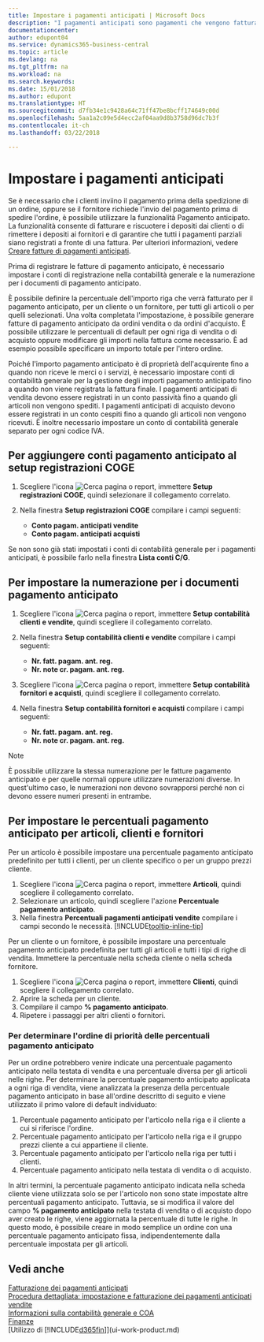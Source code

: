 ```yaml
---
title: Impostare i pagamenti anticipati | Microsoft Docs
description: "I pagamenti anticipati sono pagamenti che vengono fatturati e registrati in un ordine di pagamento anticipato di vendita o di acquisto prima della fatturazione finale. Potrebbe essere necessario richiedere un deposito prima di iniziare la produzione di articoli su ordine oppure richiedere il pagamento prima della spedizione degli articoli a un cliente. La funzionalità di pagamento anticipato consente di fatturare e riscuotere i depositi richiesti dai clienti o di rimettere i depositi ai fornitori. In questo modo è possibile assicurarsi che tutti i pagamenti siano registrati a fronte di una fattura."
documentationcenter: 
author: edupont04
ms.service: dynamics365-business-central
ms.topic: article
ms.devlang: na
ms.tgt_pltfrm: na
ms.workload: na
ms.search.keywords: 
ms.date: 15/01/2018
ms.author: edupont
ms.translationtype: HT
ms.sourcegitcommit: d7fb34e1c9428a64c71ff47be8bcff174649c00d
ms.openlocfilehash: 5aa1a2c09e5d4ecc2af04aa9d8b3758d96dc7b3f
ms.contentlocale: it-ch
ms.lasthandoff: 03/22/2018

---
```

# <a name="set-up-prepayments"></a>Impostare i pagamenti anticipati
Se è necessario che i clienti inviino il pagamento prima della spedizione di un ordine, oppure se il fornitore richiede l'invio del pagamento prima di spedire l'ordine, è possibile utilizzare la funzionalità Pagamento anticipato. La funzionalità consente di fatturare e riscuotere i depositi dai clienti o di rimettere i depositi ai fornitori e di garantire che tutti i pagamenti parziali siano registrati a fronte di una fattura. Per ulteriori informazioni, vedere [Creare fatture di pagamenti anticipati](finance-how-to-create-prepayment-invoices.md).

Prima di registrare le fatture di pagamento anticipato, è necessario impostare i conti di registrazione nella contabilità generale e la numerazione per i documenti di pagamento anticipato.  

È possibile definire la percentuale dell'importo riga che verrà fatturato per il pagamento anticipato, per un cliente o un fornitore, per tutti gli articoli o per quelli selezionati. Una volta completata l'impostazione, è possibile generare fatture di pagamento anticipato da ordini vendita o da ordini d'acquisto. È possibile utilizzare le percentuali di default per ogni riga di vendita o di acquisto oppure modificare gli importi nella fattura come necessario. È ad esempio possibile specificare un importo totale per l'intero ordine.  

Poiché l'importo pagamento anticipato è di proprietà dell'acquirente fino a quando non riceve le merci o i servizi, è necessario impostare conti di contabilità generale per la gestione degli importi pagamento anticipato fino a quando non viene registrata la fattura finale. I pagamenti anticipati di vendita devono essere registrati in un conto passività fino a quando gli articoli non vengono spediti. I pagamenti anticipati di acquisto devono essere registrati in un conto cespiti fino a quando gli articoli non vengono ricevuti. È inoltre necessario impostare un conto di contabilità generale separato per ogni codice IVA.

## <a name="to-add-prepayment-accounts-to-the-general-posting-setup"></a>Per aggiungere conti pagamento anticipato al setup registrazioni COGE  

1. Scegliere l'icona ![Cerca pagina o report](media/ui-search/search_small.png "Cerca pagina o report"), immettere **Setup registrazioni COGE**, quindi selezionare il collegamento correlato.
2. Nella finestra **Setup registrazioni COGE** compilare i campi seguenti:  

    - **Conto pagam. anticipati vendite**  
    - **Conto pagam. anticipati acquisti**  

Se non sono già stati impostati i conti di contabilità generale per i pagamenti anticipati, è possibile farlo nella finestra **Lista conti C/G**.  

## <a name="to-set-up-number-series-for-prepayment-documents"></a>Per impostare la numerazione per i documenti pagamento anticipato  

1. Scegliere l'icona ![Cerca pagina o report](media/ui-search/search_small.png "icona Cerca pagina o report"), immettere **Setup contabilità clienti e vendite**, quindi scegliere il collegamento correlato.
2. Nella finestra **Setup contabilità clienti e vendite** compilare i campi seguenti:  

   - **Nr. fatt. pagam. ant. reg.**
   - **Nr. note cr. pagam. ant. reg.**

1. Scegliere l'icona ![Cerca pagina o report](media/ui-search/search_small.png "icona Cerca pagina o report"), immettere **Setup contabilità fornitori e acquisti**, quindi scegliere il collegamento correlato.
2. Nella finestra **Setup contabilità fornitori e acquisti** compilare i campi seguenti:

    - **Nr. fatt. pagam. ant. reg.**
    - **Nr. note cr. pagam. ant. reg.**

> [!NOTE]  
>  È possibile utilizzare la stessa numerazione per le fatture pagamento anticipato e per quelle normali oppure utilizzare numerazioni diverse. In quest'ultimo caso, le numerazioni non devono sovrapporsi perché non ci devono essere numeri presenti in entrambe.  

## <a name="to-set-up-prepayment-percentages-for-items-customers-and-vendors"></a>Per impostare le percentuali pagamento anticipato per articoli, clienti e fornitori  
Per un articolo è possibile impostare una percentuale pagamento anticipato predefinito per tutti i clienti, per un cliente specifico o per un gruppo prezzi cliente.  

1. Scegliere l'icona ![Cerca pagina o report](media/ui-search/search_small.png "icona Cerca pagina o report"), immettere **Articoli**, quindi scegliere il collegamento correlato.
2. Selezionare un articolo, quindi scegliere l'azione **Percentuale pagamento anticipato**.  
3. Nella finestra **Percentuali pagamenti anticipati vendite** compilare i campi secondo le necessità. [!INCLUDE[tooltip-inline-tip](includes/tooltip-inline-tip_md.md)]

Per un cliente o un fornitore, è possibile impostare una percentuale pagamento anticipato predefinita per tutti gli articoli e tutti i tipi di righe di vendita. Immettere la percentuale nella scheda cliente o nella scheda fornitore.

1. Scegliere l'icona ![Cerca pagina o report](media/ui-search/search_small.png "icona Cerca pagina o report"), immettere **Clienti**, quindi scegliere il collegamento correlato.
2. Aprire la scheda per un cliente.
3. Compilare il campo **% pagamento anticipato**.
4. Ripetere i passaggi per altri clienti o fornitori.  

### <a name="to-determine-which-prepayment-percentage-has-first-priority"></a>Per determinare l'ordine di priorità delle percentuali pagamento anticipato  
Per un ordine potrebbero venire indicate una percentuale pagamento anticipato nella testata di vendita e una percentuale diversa per gli articoli nelle righe. Per determinare la percentuale pagamento anticipato applicata a ogni riga di vendita, viene analizzata la presenza della percentuale pagamento anticipato in base all'ordine descritto di seguito e viene utilizzato il primo valore di default individuato:  
1. Percentuale pagamento anticipato per l'articolo nella riga e il cliente a cui si riferisce l'ordine.  
2. Percentuale pagamento anticipato per l'articolo nella riga e il gruppo prezzi cliente a cui appartiene il cliente.  
3. Percentuale pagamento anticipato per l'articolo nella riga per tutti i clienti.  
4. Percentuale pagamento anticipato nella testata di vendita o di acquisto.  

In altri termini, la percentuale pagamento anticipato indicata nella scheda cliente viene utilizzata solo se per l'articolo non sono state impostate altre percentuali pagamento anticipato. Tuttavia, se si modifica il valore del campo **% pagamento anticipato** nella testata di vendita o di acquisto dopo aver creato le righe, viene aggiornata la percentuale di tutte le righe. In questo modo, è possibile creare in modo semplice un ordine con una percentuale pagamento anticipato fissa, indipendentemente dalla percentuale impostata per gli articoli.

## <a name="see-also"></a>Vedi anche  
[Fatturazione dei pagamenti anticipati](finance-invoice-prepayments.md)  
[Procedura dettagliata: impostazione e fatturazione dei pagamenti anticipati vendite](walkthrough-setting-up-and-invoicing-sales-prepayments.md)  
[Informazioni sulla contabilità generale e COA](finance-general-ledger.md)  
[Finanze](finance.md)  
[Utilizzo di [!INCLUDE[d365fin](includes/d365fin_md.md)]](ui-work-product.md)

